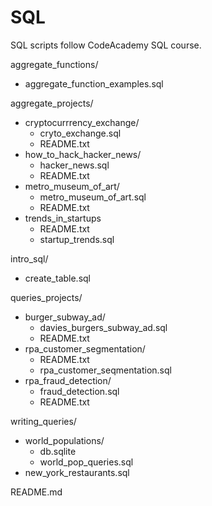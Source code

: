 # SQL

SQL scripts follow CodeAcademy SQL course.

aggregate_functions/
- aggregate_function_examples.sql

aggregate_projects/
- cryptocurrrency_exchange/
    - cryto_exchange.sql
    - README.txt
- how_to_hack_hacker_news/
    - hacker_news.sql
    - README.txt
- metro_museum_of_art/
    - metro_museum_of_art.sql
    - README.txt
- trends_in_startups
    - README.txt
    - startup_trends.sql

intro_sql/
- create_table.sql

queries_projects/
- burger_subway_ad/
    - davies_burgers_subway_ad.sql
    - README.txt
- rpa_customer_segmentation/
    - README.txt
    - rpa_customer_seqmentation.sql
- rpa_fraud_detection/
    - fraud_detection.sql
    - README.txt
    
writing_queries/
- world_populations/
    - db.sqlite
    - world_pop_queries.sql
- new_york_restaurants.sql

README.md


